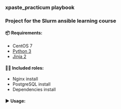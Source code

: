 ### xpaste_practicum playbook

### Project for the Slurm ansible learning course

#### 📦 Requirements:
- CentOS 7
- <a href="https://www.python.org/downloads/">Python 3</a>
- <a href="https://pypi.org/project/Jinja2/">Jinja 2</a>

#### 🧑‍🏭 Included roles:
 - Nginx install
 - PostgreSQL install 
 - Dependencies install

#### ▶️ Usage:





